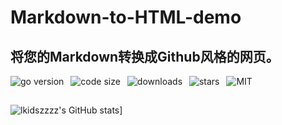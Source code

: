 # Markdown-to-HTML-demo
## 将您的Markdown转换成Github风格的网页。

![go version](https://img.shields.io/github/go-mod/go-version/lkidszzzz/Markdown-to-HTML-demo)&ensp;
![code size](https://img.shields.io/github/languages/code-size/lkidszzzz/Markdown-to-HTML-demo)&ensp;
![downloads](https://img.shields.io/github/downloads/lkidszzzz/Markdown-to-HTML-demo/total)&ensp;
![stars](https://img.shields.io/github/stars/lkidszzzz/Markdown-to-HTML-demo?style=social)&ensp;
![MIT](https://img.shields.io/github/license/lkidszzzz/Markdown-to-HTML-demo)
##
![lkidszzzz's GitHub stats](https://github-readme-stats.vercel.app/api?username=lkidszzzz&show_icons=true&theme=dracula)]

